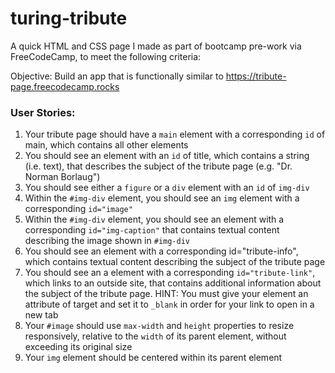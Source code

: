 # turing-tribute
A quick HTML and CSS page I made as part of bootcamp pre-work via FreeCodeCamp, to meet the following criteria:

Objective: Build an app that is functionally similar to https://tribute-page.freecodecamp.rocks

### User Stories:

1. Your tribute page should have a `main` element with a corresponding `id` of main, which contains all other elements
2. You should see an element with an `id` of title, which contains a string (i.e. text), that describes the subject of the tribute page (e.g. "Dr. Norman Borlaug")
3. You should see either a `figure` or a `div` element with an `id` of `img-div`
4. Within the `#img-div` element, you should see an `img` element with a corresponding `id="image"`
5. Within the `#img-div` element, you should see an element with a corresponding `id="img-caption"` that contains textual content describing the image shown in `#img-div`
6. You should see an element with a corresponding id="tribute-info", which contains textual content describing the subject of the tribute page
7. You should see an a element with a corresponding `id="tribute-link"`, which links to an outside site, that contains additional information about the subject of the tribute page. HINT: You must give your element an attribute of target and set it to `_blank` in order for your link to open in a new tab
8. Your `#image` should use `max-width` and `height` properties to resize responsively, relative to the `width` of its parent element, without exceeding its original size
9. Your `img` element should be centered within its parent element
